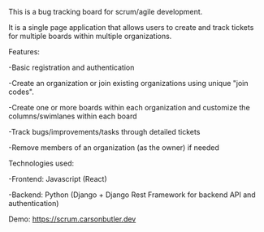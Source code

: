 This is a bug tracking board for scrum/agile development.

It is a single page application that allows users to create and track tickets for multiple boards within multiple organizations.

Features:

-Basic registration and authentication

-Create an organization or join existing organizations using unique "join codes".

-Create one or more boards within each organization and customize the columns/swimlanes within each board

-Track bugs/improvements/tasks through detailed tickets

-Remove members of an organization (as the owner) if needed


Technologies used:

-Frontend: Javascript (React)

-Backend: Python (Django + Django Rest Framework for backend API and authentication)


Demo: https://scrum.carsonbutler.dev

